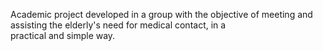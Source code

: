 Academic project developed in a group with the objective of meeting and assisting the elderly's need for medical contact, in a practical and simple way.
